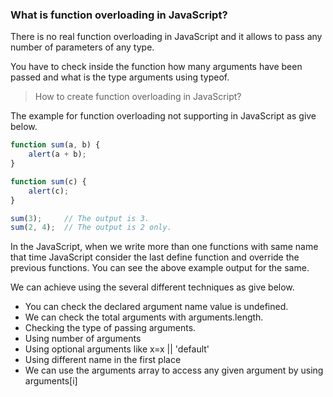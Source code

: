 ### What is function overloading in JavaScript?

There is no real function overloading in JavaScript and it allows to pass any number of parameters of any type.

You have to check inside the function how many arguments have been passed and what is the type arguments using typeof.

> How to create function overloading in JavaScript?

The example for function overloading not supporting in JavaScript as give below.

```javascript
function sum(a, b) {
    alert(a + b);
}

function sum(c) {
    alert(c);
}

sum(3);		// The output is 3.
sum(2, 4);	// The output is 2 only.
```
In the JavaScript, when we write more than one functions with same name that time JavaScript consider the last define function and override the previous functions. You can see the above example output for the same.

We can achieve using the several different techniques as give below.

* You can check the declared argument name value is undefined.
* We can check the total arguments with arguments.length.
* Checking the type of passing arguments.
* Using number of arguments
* Using optional arguments like x=x || 'default'
* Using different name in the first place
* We can use the arguments array to access any given argument by using arguments[i]
